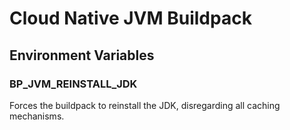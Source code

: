 # Cloud Native JVM Buildpack

## Environment Variables

### BP_JVM_REINSTALL_JDK
Forces the buildpack to reinstall the JDK, disregarding all caching mechanisms.
